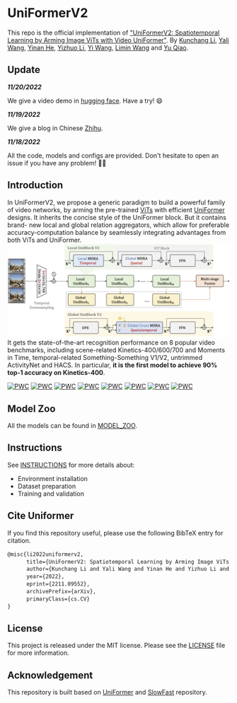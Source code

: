 # UniFormerV2

This repo is the official implementation of ["UniFormerV2: Spatiotemporal Learning by Arming Image ViTs with Video UniFormer"](https://arxiv.org/abs/2211.09552).
By [Kunchang Li](https://scholar.google.com/citations?user=D4tLSbsAAAAJ), [Yali Wang](https://scholar.google.com/citations?user=hD948dkAAAAJ), [Yinan He](https://dblp.org/pid/93/7763.html), [Yizhuo Li](https://scholar.google.com/citations?user=pyBSGjgAAAAJ), [Yi Wang](https://scholar.google.com.hk/citations?hl=zh-CN&user=Xm2M8UwAAAAJ), [Limin Wang](https://scholar.google.com/citations?user=HEuN8PcAAAAJ) and [Yu Qiao](https://scholar.google.com/citations?user=gFtI-8QAAAAJ&hl).

## Update

***11/20/2022***

We give a video demo in [hugging face](https://huggingface.co/spaces/Andy1621/uniformerv2_demo). Have a try! 😄

***11/19/2022***

We give a blog in Chinese [Zhihu](https://zhuanlan.zhihu.com/p/584669411).

***11/18/2022***

All the code, models and configs are provided. Don't hesitate to open an issue if you have any problem! 🙋🏻 

## Introduction

In UniFormerV2, we propose a generic paradigm to build a powerful family of video networks, by arming the pre-trained [ViTs](https://github.com/rwightman/pytorch-image-models/blob/main/timm/models/vision_transformer.py) with efficient [UniFormer](https://github.com/Sense-X/UniFormer) designs. It inherits the concise style of the UniFormer block. But it contains brand- new local and global relation aggregators, which allow for preferable accuracy-computation balance by seamlessly integrating advantages from both ViTs and UniFormer.
![teaser](img/framework.png)
It gets the state-of-the-art recognition performance on 8 popular video benchmarks, including scene-related Kinetics-400/600/700 and Moments in Time, temporal-related Something-Something V1/V2, untrimmed ActivityNet and HACS. In particular, **it is the first model to achieve 90% top-1 accuracy on Kinetics-400**.

[![PWC](https://img.shields.io/endpoint.svg?url=https://paperswithcode.com/badge/uniformerv2-spatiotemporal-learning-by-arming/action-classification-on-kinetics-400)](https://paperswithcode.com/sota/action-classification-on-kinetics-400?p=uniformerv2-spatiotemporal-learning-by-arming)
[![PWC](https://img.shields.io/endpoint.svg?url=https://paperswithcode.com/badge/uniformerv2-spatiotemporal-learning-by-arming/action-classification-on-kinetics-600)](https://paperswithcode.com/sota/action-classification-on-kinetics-600?p=uniformerv2-spatiotemporal-learning-by-arming)
[![PWC](https://img.shields.io/endpoint.svg?url=https://paperswithcode.com/badge/uniformerv2-spatiotemporal-learning-by-arming/action-classification-on-kinetics-700)](https://paperswithcode.com/sota/action-classification-on-kinetics-700?p=uniformerv2-spatiotemporal-learning-by-arming)
[![PWC](https://img.shields.io/endpoint.svg?url=https://paperswithcode.com/badge/uniformerv2-spatiotemporal-learning-by-arming/action-classification-on-moments-in-time)](https://paperswithcode.com/sota/action-classification-on-moments-in-time?p=uniformerv2-spatiotemporal-learning-by-arming)
[![PWC](https://img.shields.io/endpoint.svg?url=https://paperswithcode.com/badge/uniformerv2-spatiotemporal-learning-by-arming/action-classification-on-activitynet)](https://paperswithcode.com/sota/action-classification-on-activitynet?p=uniformerv2-spatiotemporal-learning-by-arming)
[![PWC](https://img.shields.io/endpoint.svg?url=https://paperswithcode.com/badge/uniformerv2-spatiotemporal-learning-by-arming/action-recognition-on-hacs)](https://paperswithcode.com/sota/action-recognition-on-hacs?p=uniformerv2-spatiotemporal-learning-by-arming)
[![PWC](https://img.shields.io/endpoint.svg?url=https://paperswithcode.com/badge/uniformerv2-spatiotemporal-learning-by-arming/action-recognition-in-videos-on-something-1)](https://paperswithcode.com/sota/action-recognition-in-videos-on-something-1?p=uniformerv2-spatiotemporal-learning-by-arming)
[![PWC](https://img.shields.io/endpoint.svg?url=https://paperswithcode.com/badge/uniformerv2-spatiotemporal-learning-by-arming/action-recognition-in-videos-on-something)](https://paperswithcode.com/sota/action-recognition-in-videos-on-something?p=uniformerv2-spatiotemporal-learning-by-arming)

## Model Zoo

All the models can be found in [MODEL_ZOO](MODEL_ZOO.md).

## Instructions

See [INSTRUCTIONS](INSTRUCTIONS.md) for more details about:
- Environment installation
- Dataset preparation
- Training and validation


##  Cite Uniformer

If you find this repository useful, please use the following BibTeX entry for citation.

```latex
@misc{li2022uniformerv2,
      title={UniFormerV2: Spatiotemporal Learning by Arming Image ViTs with Video UniFormer}, 
      author={Kunchang Li and Yali Wang and Yinan He and Yizhuo Li and Yi Wang and Limin Wang and Yu Qiao},
      year={2022},
      eprint={2211.09552},
      archivePrefix={arXiv},
      primaryClass={cs.CV}
}
```

## License

This project is released under the MIT license. Please see the [LICENSE](LICENSE) file for more information.

## Acknowledgement

This repository is built based on [UniFormer](https://github.com/Sense-X/UniFormer) and [SlowFast](https://github.com/facebookresearch/SlowFast) repository.
